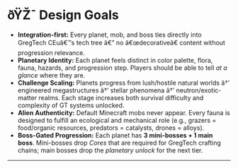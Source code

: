 ﻿# ðŸŽ¯ Design Goals

- **Integration-first:** Every planet, mob, and boss ties directly into GregTech CEuâ€™s tech tree â€” no â€œdecorativeâ€ content without progression relevance.
- **Planetary Identity:** Each planet feels distinct in color palette, flora, fauna, hazards, and progression step. Players should be able to tell _at a glance_ where they are.
- **Challenge Scaling:** Planets progress from lush/hostile natural worlds â†’ engineered megastructures â†’ stellar phenomena â†’ neutron/exotic-matter realms. Each stage increases both survival difficulty and complexity of GT systems unlocked.
- **Alien Authenticity:** Default Minecraft mobs never appear. Every fauna is designed to fulfill an ecological and mechanical role (e.g., grazers = food/organic resources, predators = catalysts, drones = alloys).
- **Boss-Gated Progression:** Each planet has **3 mini-bosses + 1 main boss**. Mini-bosses drop _Cores_ that are required for GregTech crafting chains; main bosses drop the _planetary unlock_ for the next tier.

---

#
